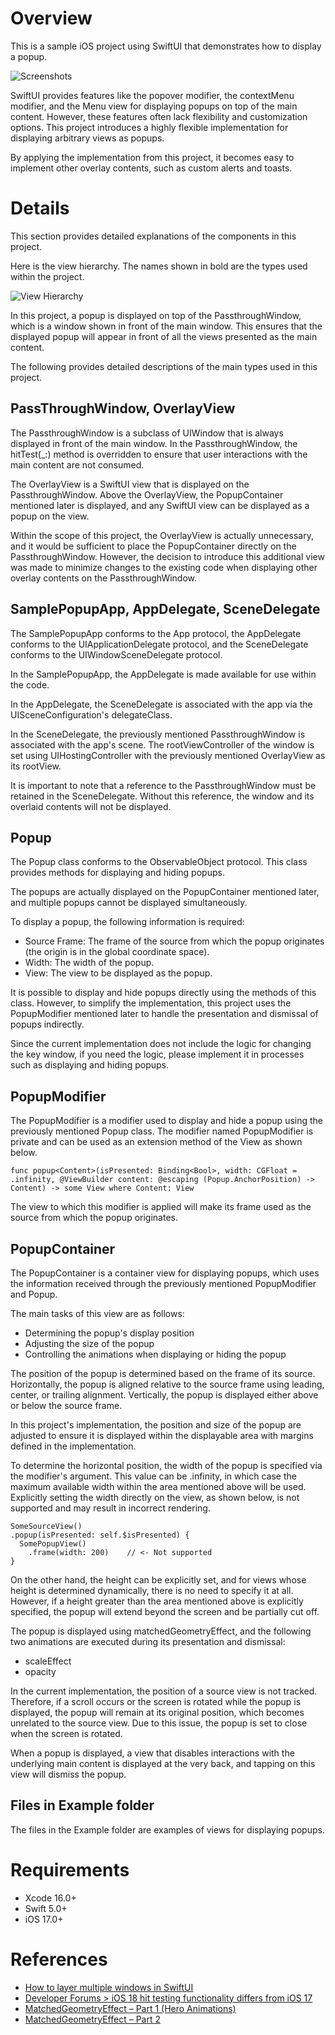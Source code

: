 # Overview
This is a sample iOS project using SwiftUI that demonstrates how to display a popup.

![Screenshots](https://github.com/bugnitude/SamplePopup/blob/main/README_IMAGES/Screenshots.png)

SwiftUI provides features like the popover modifier, the contextMenu modifier, and the Menu view for displaying popups on top of the main content. However, these features often lack flexibility and customization options. This project introduces a highly flexible implementation for displaying arbitrary views as popups.

By applying the implementation from this project, it becomes easy to implement other overlay contents, such as custom alerts and toasts.

# Details
This section provides detailed explanations of the components in this project.

Here is the view hierarchy. The names shown in bold are the types used within the project.

![View Hierarchy](https://github.com/bugnitude/SamplePopup/blob/main/README_IMAGES/ViewHierarchy.png)

In this project, a popup is displayed on top of the PassthroughWindow, which is a window shown in front of the main window. This ensures that the displayed popup will appear in front of all the views presented as the main content.

The following provides detailed descriptions of the main types used in this project.

## PassThroughWindow, OverlayView
The PassthroughWindow is a subclass of UIWindow that is always displayed in front of the main window. In the PassthroughWindow, the hitTest(_:) method is overridden to ensure that user interactions with the main content are not consumed.

The OverlayView is a SwiftUI view that is displayed on the PassthroughWindow. Above the OverlayView, the PopupContainer mentioned later is displayed, and any SwiftUI view can be displayed as a popup on the view.

Within the scope of this project, the OverlayView is actually unnecessary, and it would be sufficient to place the PopupContainer directly on the PassthroughWindow. However, the decision to introduce this additional view was made to minimize changes to the existing code when displaying other overlay contents on the PassthroughWindow.

## SamplePopupApp, AppDelegate, SceneDelegate
The SamplePopupApp conforms to the App protocol, the AppDelegate conforms to the UIApplicationDelegate protocol, and the SceneDelegate conforms to the UIWindowSceneDelegate protocol.

In the SamplePopupApp, the AppDelegate is made available for use within the code.

In the AppDelegate, the SceneDelegate is associated with the app via the UISceneConfiguration's delegateClass.

In the SceneDelegate, the previously mentioned PassthroughWindow is associated with the app's scene. The rootViewController of the window is set using UIHostingController with the previously mentioned OverlayView as its rootView.

It is important to note that a reference to the PassthroughWindow must be retained in the SceneDelegate. Without this reference, the window and its overlaid contents will not be displayed.

## Popup
The Popup class conforms to the ObservableObject protocol. This class provides methods for displaying and hiding popups.

The popups are actually displayed on the PopupContainer mentioned later, and multiple popups cannot be displayed simultaneously.

To display a popup, the following information is required:
* Source Frame: The frame of the source from which the popup originates (the origin is in the global coordinate space).
* Width: The width of the popup.
* View: The view to be displayed as the popup.

It is possible to display and hide popups directly using the methods of this class. However, to simplify the implementation, this project uses the PopupModifier mentioned later to handle the presentation and dismissal of popups indirectly.

Since the current implementation does not include the logic for changing the key window, if you need the logic, please implement it in processes such as displaying and hiding popups.

## PopupModifier
The PopupModifier is a modifier used to display and hide a popup using the previously mentioned Popup class. The modifier named PopupModifier is private and can be used as an extension method of the View as shown below.

```
func popup<Content>(isPresented: Binding<Bool>, width: CGFloat = .infinity, @ViewBuilder content: @escaping (Popup.AnchorPosition) -> Content) -> some View where Content: View
```

The view to which this modifier is applied will make its frame used as the source from which the popup originates.

## PopupContainer
The PopupContainer is a container view for displaying popups, which uses the information received through the previously mentioned PopupModifier and Popup.

The main tasks of this view are as follows:
* Determining the popup's display position
* Adjusting the size of the popup
* Controlling the animations when displaying or hiding the popup

The position of the popup is determined based on the frame of its source. Horizontally, the popup is aligned relative to the source frame using leading, center, or trailing alignment. Vertically, the popup is displayed either above or below the source frame.

In this project's implementation, the position and size of the popup are adjusted to ensure it is displayed within the displayable area with margins defined in the implementation.

To determine the horizontal position, the width of the popup is specified via the modifier's argument. This value can be .infinity, in which case the maximum available width within the area mentioned above will be used. Explicitly setting the width directly on the view, as shown below, is not supported and may result in incorrect rendering.

```
SomeSourceView()
.popup(isPresented: self.$isPresented) {
  SomePopupView()
    .frame(width: 200)	  // <- Not supported
}
```

On the other hand, the height can be explicitly set, and for views whose height is determined dynamically, there is no need to specify it at all. However, if a height greater than the area mentioned above is explicitly specified, the popup will extend beyond the screen and be partially cut off.

The popup is displayed using matchedGeometryEffect, and the following two animations are executed during its presentation and dismissal:
* scaleEffect
* opacity

In the current implementation, the position of a source view is not tracked. Therefore, if a scroll occurs or the screen is rotated while the popup is displayed, the popup will remain at its original position, which becomes unrelated to the source view. Due to this issue, the popup is set to close when the screen is rotated.

When a popup is displayed, a view that disables interactions with the underlying main content is displayed at the very back, and tapping on this view will dismiss the popup.

## Files in Example folder
The files in the Example folder are examples of views for displaying popups.

# Requirements
* Xcode 16.0+
* Swift 5.0+
* iOS 17.0+

# References
* [How to layer multiple windows in SwiftUI](https://www.fivestars.blog/articles/swiftui-windows/)
* [Developer Forums > iOS 18 hit testing functionality differs from iOS 17](https://forums.developer.apple.com/forums/thread/762292)
* [MatchedGeometryEffect – Part 1 (Hero Animations)](https://swiftui-lab.com/matchedgeometryeffect-part1/)
* [MatchedGeometryEffect – Part 2](https://swiftui-lab.com/matchedgeometryeffect-part2/)
